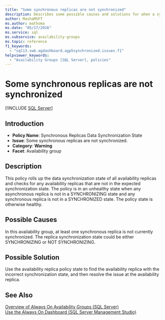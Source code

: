 ```yaml
---
title: "Some synchronous replicas are not synchronized"
description: Describes some possible causes and solutions for when a synchronous replica is not synchronized for an Always On availability group.
author: MashaMSFT
ms.author: mathoma
ms.date: "05/17/2016"
ms.service: sql
ms.subservice: availability-groups
ms.topic: reference
f1_keywords:
  - "sql13.swb.agdashboard.agp5synchronized.issues.f1"
helpviewer_keywords:
  - "Availability Groups [SQL Server], policies"
---
```

# Some synchronous replicas are not synchronized
[!INCLUDE [SQL Server](../../../includes/applies-to-version/sqlserver.md)]
    
## Introduction  
  
- **Policy Name**: Synchronous Replicas Data Synchronization State
- **Issue**: Some synchronous replicas are not synchronized.
- **Category**: **Warning**
- **Facet**: Availability group  
  
## Description  
 This policy rolls up the data synchronization state of all availability replicas and checks for any availability replicas that are not in the expected synchronization state. The policy is in an unhealthy state when any asynchronous replica is not in a SYNCHRONIZING state and any synchronous replica is not in a SYNCHRONIZED state. The policy state is otherwise healthy.  

## Possible Causes  
 In this availability group, at least one synchronous replica is not currently synchronized. The replica synchronization state could be either SYNCHRONIZING or NOT SYNCHRONIZING.  
  
## Possible Solution  
 Use the availability replica policy state to find the availability replica with the incorrect synchronization state, and then resolve the issue at the availability replica.  
  
## See Also  
 [Overview of Always On Availability Groups &#40;SQL Server&#41;](../../../database-engine/availability-groups/windows/overview-of-always-on-availability-groups-sql-server.md)   
 [Use the Always On Dashboard &#40;SQL Server Management Studio&#41;](../../../database-engine/availability-groups/windows/use-the-always-on-dashboard-sql-server-management-studio.md)  
  
  
